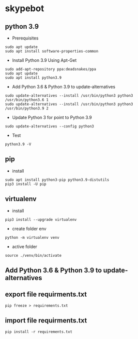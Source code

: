 # skypebot

## python 3.9
- Prerequisites
```
sudo apt update 
sudo apt install software-properties-common 
```
- Install Python 3.9 Using Apt-Get
```
sudo add-apt-repository ppa:deadsnakes/ppa 
sudo apt update 
sudo apt install python3.9 
```
- Add Python 3.6 & Python 3.9 to update-alternatives
```
sudo update-alternatives --install /usr/bin/python3 python3 /usr/bin/python3.6 1
sudo update-alternatives --install /usr/bin/python3 python3 /usr/bin/python3.9 2
```
- Update Python 3 for point to Python 3.9
```
sudo update-alternatives --config python3
```
- Test 
```
python3.9 -V 
```
## pip
- install 
```
sudo apt install python3-pip python3.9-distutils
pip3 install -U pip
```
## virtualenv
- install
```
pip3 install --upgrade virtualenv
```
- create folder env
```
python -m virtualenv venv
```
- active folder 
```
source ./venv/bin/activate
```

## Add Python 3.6 & Python 3.9 to update-alternatives

## export file requirments.txt
```
pip freeze > requirements.txt
```

## import file requirments.txt
```
pip install -r requirements.txt
```